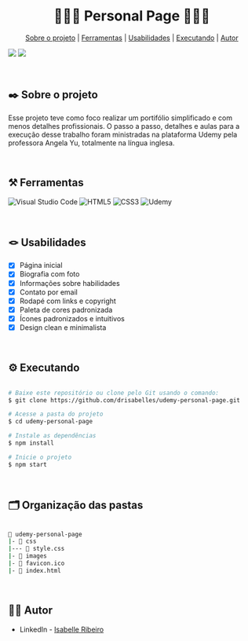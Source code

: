 <div align="center">

# 🙋🏻‍♀️ Personal Page 🙋🏻‍♀️

</div>

<div align="center">

[Sobre o projeto](#project) | [Ferramentas](#tools) | [Usabilidades](#usabilities) | [Executando](#running) | [Autor](#autor)

</div>

<img src=https://badgen.net/badge/STATUS/CONCLUÍDO/green> <img src=https://badgen.net/badge/LICENSE/MIT/blue>

</br>

##  ✒️ Sobre o projeto <a name="project"></a>
Esse projeto teve como foco realizar um portifólio simplificado e com menos detalhes profissionais. O passo a passo, detalhes e aulas para a execução desse trabalho foram ministradas na plataforma Udemy pela professora Angela Yu, totalmente na língua inglesa.

</br>

## ⚒️ Ferramentas <a name="tools"></a>

![Visual Studio Code](https://img.shields.io/badge/Visual%20Studio%20Code-e4d2e4.svg?style=for-the-badge&logo=visual-studio-code&logoColor=black)
![HTML5](https://img.shields.io/badge/html5-e4d2e4.svg?style=for-the-badge&logo=html5&logoColor=black)
![CSS3](https://img.shields.io/badge/css3-e4d2e4.svg?style=for-the-badge&logo=css3&logoColor=black)
![Udemy](https://img.shields.io/badge/Udemy-e4d2e4?style=for-the-badge&logo=Udemy&logoColor=black)

</br>

## 🪢 Usabilidades <a name="usabilities"></a>
- [x] Página inicial
- [x] Biografia com foto
- [x] Informações sobre habilidades
- [x] Contato por email
- [x] Rodapé com links e copyright
- [x] Paleta de cores padronizada
- [x] Ícones padronizados e intuitivos
- [x] Design clean e minimalista

</br>

## ⚙️ Executando <a name="running"></a>

```bash

# Baixe este repositório ou clone pelo Git usando o comando:
$ git clone https://github.com/drisabelles/udemy-personal-page.git

# Acesse a pasta do projeto
$ cd udemy-personal-page

# Instale as dependências
$ npm install

# Inicie o projeto
$ npm start

```
</br>

## 🗂️ Organização das pastas <a name="folders"></a>

```bash

📂 udemy-personal-page
|- 📁 css
|--- 📄 style.css
|- 📁 images
|- 📄 favicon.ico
|- 📄 index.html

```

</br>

## 👩‍💻 Autor <a name="autor"></a>

- LinkedIn - [Isabelle Ribeiro](https://www.linkedin.com/in/drisabelles/)
